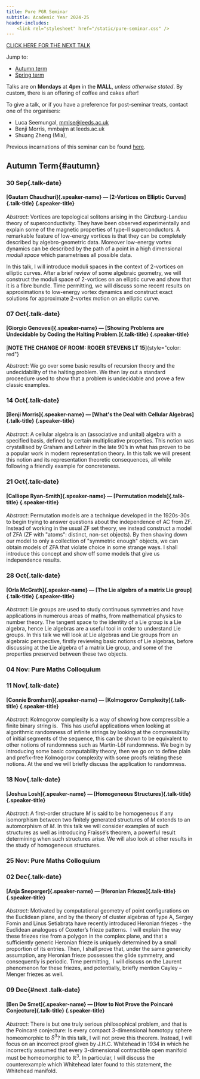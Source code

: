```yaml
---
title: Pure PGR Seminar
subtitle: Academic Year 2024-25
header-includes:
    <link rel="stylesheet" href="/static/pure-seminar.css" />
---
```


[CLICK HERE FOR THE NEXT TALK](#next)

Jump to:

- [Autumn term](#autumn)
- [Spring term](#spring)

Talks are on **Mondays** at **4pm** in the **MALL**, *unless otherwise stated*.
By custom, there is an offering of coffee and cakes after!

To give a talk, or if you have a preference for post-seminar treats, contact one of the organisers:

* Luca Seemungal, mmlse@leeds.ac.uk
* Benji Morris, mmbajm at leeds.ac.uk
* Shuang Zheng (Mia),

Previous incarnations of this seminar can be found [here](./archive).

## Autumn Term{#autumn}


### 30 Sep{.talk-date}
#### [Gautam Chaudhuri]{.speaker-name} — [2-Vortices on Elliptic Curves]{.talk-title} {.speaker-title}

*Abstract*: Vortices are topological solitons arising in the Ginzburg-Landau theory of superconductivity.
They have been observed experimentally and explain some of the magnetic properties of type-II superconductors.
A remarkable feature of low-energy vortices is that they can be completely described by algebro-geometric data.
Moreover low-energy vortex dynamics can be described by the path of a point in a high dimensional _moduli space_ which parametrises all possible data.

In this talk, I will introduce moduli spaces in the context of 2-vortices on elliptic curves.
After a brief review of some algebraic geometry, we will construct the moduli space of 2-vortices on an elliptic curve and show that it is a fibre bundle.
Time permitting, we will discuss some recent results on approximations to low-energy vortex dynamics and construct exact solutions for approximate 2-vortex motion on an elliptic curve.


### 07 Oct{.talk-date}
#### [Giorgio Genovesi]{.speaker-name} — [Showing Problems are Undecidable by Coding the Halting Problem.]{.talk-title} {.speaker-title}

[**NOTE THE CHANGE OF ROOM: ROGER STEVENS LT 15**]{style="color: red"}

*Abstract*: We go over some basic results of recursion theory and the undecidability of the halting problem. We then lay out a standard proceedure used to show that a problem is undecidable and prove a few classic examples.


### 14 Oct{.talk-date}
#### [Benji Morris]{.speaker-name} — [What's the Deal with Cellular Algebras]{.talk-title} {.speaker-title}

*Abstract*: A cellular algebra is an (associative and unital) algebra with a specified basis, defined by certain multiplicative properties. This notion was crystallised by Graham and Lehrer in the late 90’s in what has proven to be a popular work in modern representation theory. In this talk we will present this notion and its representation theoretic consequences, all while following a friendly example for concreteness. 


### 21 Oct{.talk-date}
#### [Calliope Ryan-Smith]{.speaker-name} — [Permutation models]{.talk-title} {.speaker-title}

*Abstract*: Permutation models are a technique developed in the 1920s-30s to begin trying to answer questions about the independence of AC from ZF. Instead of working in the usual ZF set theory, we instead construct a model of ZFA (ZF with "atoms": distinct, non-set objects). By then shaving down our model to only a collection of "symmetric enough" objects, we can obtain models of ZFA that violate choice in some strange ways. I shall introduce this concept and show off some models that give us independence results.


### 28 Oct{.talk-date}
#### [Orla McGrath]{.speaker-name} — [The Lie algebra of a matrix Lie group]{.talk-title} {.speaker-title}

*Abstract*: Lie groups are used to study continuous symmetries and have applications in numerous areas of maths, from mathematical physics to number theory. The tangent space to the identity of a Lie group is a Lie algebra, hence Lie algebras are a useful tool in order to understand Lie groups. In this talk we will look at Lie algebras and Lie groups from an algebraic perspective, firstly reviewing basic notions of Lie algebras, before discussing at the Lie algebra of a matrix Lie group, and some of the properties preserved between these two objects.


### 04 Nov: Pure Maths Colloquium


### 11 Nov{.talk-date}
#### [Connie Bromham]{.speaker-name} — [Kolmogorov Complexity]{.talk-title} {.speaker-title}

*Abstract*: Kolmogorov complexity is a way of showing how compressible a finite binary string is.  This has useful applications when looking at algorithmic randomness of infinite strings by looking at the compressibility of initial segments of the sequence, this can be shown to be equivalent to other notions of randomness such as Martin-Löf randomness. We begin by introducing some basic computability theory, then we go on to define plain and prefix-free Kolmogorov complexity with some proofs relating these notions. At the end we will briefly discuss the application to randomness.


### 18 Nov{.talk-date}
#### [Joshua Losh]{.speaker-name} — [Homogeneous Structures]{.talk-title} {.speaker-title}

*Abstract*: A first-order structure $M$ is said to be homogeneous if any isomorphism between two finitely generated structures of $M$ extends to an automorphism of $M$. In this talk we will consider examples of such structures as well as introducing Fraïssé’s theorem, a powerful result determining when such structures arise. We will also look at other results in the study of homogeneous structures.


### 25 Nov: Pure Maths Colloquium


### 02 Dec{.talk-date}
#### [Anja Sneperger]{.speaker-name} — [Heronian Friezes]{.talk-title} {.speaker-title}

*Abstract*: Motivated by computational geometry of point configurations on the Euclidean plane, and by the theory of cluster algebras of type A, Sergey Fomin and Linus Setiabrata have recently introduced Heronian friezes - the Euclidean analogues of Coxeter’s frieze patterns.  I will explain the way these friezes rise from a polygon in the complex plane, and that a sufficiently generic Heronian frieze is uniquely determined by a small proportion of its entries. Then, I shall prove that, under the same genericity assumption, any Heronian frieze possesses the glide symmetry, and consequently is periodic. Time permitting,  I will discuss on the Laurent phenomenon for these friezes, and potentially, briefly mention Cayley – Menger friezes as well.


### 09 Dec{#next .talk-date}
#### [Ben De Smet]{.speaker-name} — [How to Not Prove the Poincaré Conjecture]{.talk-title} {.speaker-title}

*Abstract*: There is but one truly serious philosophical problem, and that is the Poincaré conjecture: Is every compact 3-dimensional homotopy sphere homeomorphic to $S^3$? In this talk, I will not prove this theorem. Instead, I will focus on an incorrect proof given by J.H.C. Whitehead in 1934 in which he incorrectly assumed that every 3-dimensional contractible open manifold must be homeomorphic to $\mathbb{R}^3$. In particular, I will discuss the counterexample which Whitehead later found to this statement, the Whitehead manifold.

